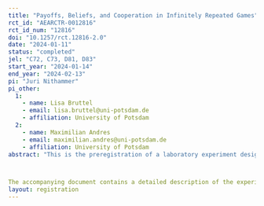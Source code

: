 ```yaml
---
title: "Payoffs, Beliefs, and Cooperation in Infinitely Repeated Games"
rct_id: "AEARCTR-0012816"
rct_id_num: "12816"
doi: "10.1257/rct.12816-2.0"
date: "2024-01-11"
status: "completed"
jel: "C72, C73, D81, D83"
start_year: "2024-01-14"
end_year: "2024-02-13"
pi: "Juri Nithammer"
pi_other:
  1:
    - name: Lisa Bruttel
    - email: lisa.bruttel@uni-potsdam.de
    - affiliation: University of Potsdam
  2:
    - name: Maximilian Andres
    - email: maximilian.andres@uni-potsdam.de
    - affiliation: University of Potsdam
abstract: "This is the preregistration of a laboratory experiment designed as an empirical test of our paper ``Payoffs, Beliefs, and Cooperation in Infinitely Repeated Games," available at SSRN 4491762. 

The accompanying document contains a detailed description of the experimental design and procedures, the hypotheses and planned statistical analysis, the results of the power analysis, as well as the instructions from the experiment."
layout: registration
---
```


